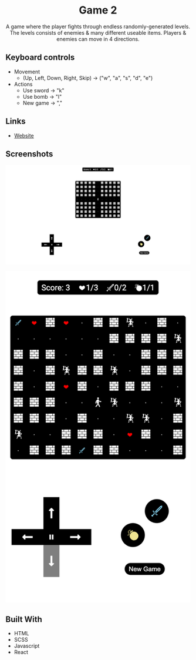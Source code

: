 <h1 align="center">Game 2</h1>

<p align="center">A game where the player fights through endless randomly-generated levels. The levels consists of enemies & many different useable items. Players & enemies can move in 4 directions.</p>

## Keyboard controls

- Movement
    - (Up, Left, Down, Right, Skip) -> ("w", "a", "s", "d", "e")
- Actions
    - Use sword -> "k"
    - Use bomb -> "l"
    - New game -> ","

## Links

- [Website](https://cyoung-sudo.github.io/game-2/)

## Screenshots

![](/public/screenshot1.png)

![](/public/screenshot2.png)

## Built With

- HTML
- SCSS
- Javascript
- React